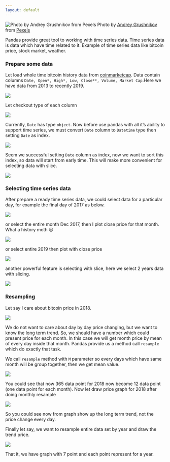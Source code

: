 ```yaml
---
layout: default
---
```



![Photo by [Andrey Grushnikov](https://www.pexels.com/@andrey-grushnikov-223358?utm_content=attributionCopyText&utm_medium=referral&utm_source=pexels) from [Pexels](https://www.pexels.com/photo/black-and-white-photo-of-clocks-707676/?utm_content=attributionCopyText&utm_medium=referral&utm_source=pexels)](https://cdn-images-1.medium.com/max/1200/1*cmzldMcPVT2TQyIFUc2nmQ.jpeg)
Photo by [Andrey Grushnikov](https://www.pexels.com/@andrey-grushnikov-223358?utm_content=attributionCopyText&utm_medium=referral&utm_source=pexels) from [Pexels](https://www.pexels.com/photo/black-and-white-photo-of-clocks-707676/?utm_content=attributionCopyText&utm_medium=referral&utm_source=pexels)

Pandas provide great tool to working with time series data. Time series data is data which have time related to it. Example of time series data like bitcoin price, stock market, weather.

### Prepare some data

Let load whole time bitcoin history data from [coinmarketcap](https://coinmarketcap.com/). Data contain columns `Date, Open*, High*, Low, Close**, Volume, Market Cap`.Here we have data from 2013 to recently 2019.

![](https://cdn-images-1.medium.com/max/800/1*UcB2JHCdFuJyKzD3Ssr6pg.png)

Let checkout type of each column

![](https://cdn-images-1.medium.com/max/800/1*7UrhQODxoTOMzfq688FSwQ.png)

Currently, `Date` has type `object`. Now before use pandas with all it’s ability to support time series, we must convert `Date` column to `Datetime` type then setting `Date` as index.

![](https://cdn-images-1.medium.com/max/800/1*_8LIHVZo0MkC0d0ViGmyNg.png)

Seem we successful setting `Date` column as index, now we want to sort this index, so data will start from early time. This will make more convenient for selecting data with slice.

![](https://cdn-images-1.medium.com/max/800/1*8gUIS33uBR1OjQWMpcHEWw.png)

### Selecting time series data

After prepare a ready time series data, we could select data for a particular day, for example the final day of 2017 as below.

![](https://cdn-images-1.medium.com/max/800/1*e-iEJq2R15eFiHQqyAD8LA.png)

or select the entire month Dec 2017, then I plot close price for that month. What a history moth 😃

![](https://cdn-images-1.medium.com/max/800/1*FW6BkQgPqjFoGlcWk0c9HQ.png)

or select entire 2019 then plot with close price

![](https://cdn-images-1.medium.com/max/800/1*IXJWEKTS2hoCyyaah3soWA.png)

another powerful feature is selecting with slice, here we select 2 years data with slicing.

![](https://cdn-images-1.medium.com/max/800/1*5haU9ZCnO-C6D2LX7s-CaA.png)

### Resampling

Let say I care about bitcoin price in 2018.

![](https://cdn-images-1.medium.com/max/800/1*-uH9q72y1sa75ihMKhuI9g.png)

We do not want to care about day by day price changing, but we want to know the long term trend. So, we should have a number which could present price for each month. In this case we will get month price by mean of every day inside that month. Pandas provide us a method call `resample` which do exactly that task.

We call `resample` method with `M` parameter so every days which have same month will be group together, then we get mean value.

![](https://cdn-images-1.medium.com/max/800/1*i_a06vvhUmiXliZ7i9NHyg.png)

You could see that now 365 data point for 2018 now become 12 data point (one data point for each month). Now let draw price graph for 2018 after doing monthly resample

![](https://cdn-images-1.medium.com/max/800/1*rk6J6O-2HVLDym-sZPaU-w.png)

So you could see now from graph show up the long term trend, not the price change every day.

Finally let say, we want to resample entire data set by year and draw the trend price.

![](https://cdn-images-1.medium.com/max/800/1*MCI9KBpYco5A2gIEXf3lQg.png)

That it, we have graph with 7 point and each point represent for a year.
